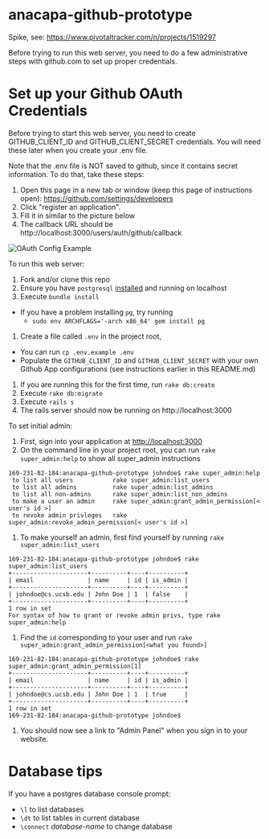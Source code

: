 # anacapa-github-prototype
Spike, see: https://www.pivotaltracker.com/n/projects/1519297

Before trying to run this web server, you need to do a few administrative steps with github.com to set up proper credentials.

# Set up your Github OAuth Credentials

Before trying to start this web server, you need to create GITHUB_CLIENT_ID and GITHUB_CLIENT_SECRET credentials.  You will need these later when you create your .env file.  

Note that the .env file is NOT saved to github, since it contains secret information.  To do that, take these steps:

1. Open this page in a new tab or window (keep this page of instructions open): https://github.com/settings/developers
1. Click "register an application".
1. Fill it in similar to the picture below
1. The callback URL should be http://localhost:3000/users/auth/github/callback

![OAuth Config Example](https://github.com/ncbrown1/anacapa-github-prototype/raw/master/oauth_settings_example.png "Example OAuth Configurations")

To run this web server:

1. Fork and/or clone this repo
1. Ensure you have `postgresql` [installed](https://wiki.postgresql.org/wiki/Detailed_installation_guides) and running on localhost
1. Execute `bundle install`
  * If you have a problem installing `pg`, try running
    * `sudo env ARCHFLAGS='-arch x86_64' gem install pg`
1. Create a file called `.env` in the project root,
  * You can run `cp .env.example .env`
  * Populate the `GITHUB_CLIENT_ID` and `GITHUB_CLIENT_SECRET` with your own Github App configurations (see instructions earlier in this README.md)
1. If you are running this for the first time, run `rake db:create`
1. Execute `rake db:migrate`
1. Execute `rails s`
1. The rails server should now be running on http://localhost:3000

To set initial admin:

1. First, sign into your application at [http://localhost:3000](http://localhost:3000)
1. On the command line in your project root, you can run `rake super_admin:help` to show all super_admin instructions
```
169-231-82-184:anacapa-github-prototype johndoe$ rake super_admin:help
 to list all users           rake super_admin:list_users   
 to list all admins          rake super_admin:list_admins   
 to list all non-admins      rake super_admin:list_non_admins   
 to make a user an admin     rake super_admin:grant_admin_permission[< user's id >]   
 to revoke admin privleges   rake super_admin:revoke_admin_permission[< user's id >] 
```
1. To make yourself an admin, first find yourself by running `rake super_admin:list_users`
```
169-231-82-184:anacapa-github-prototype johndoe$ rake super_admin:list_users
+---------------------+----------+----+----------+
| email               | name     | id | is_admin |
+---------------------+----------+----+----------+
| johndoe@cs.ucsb.edu | John Doe | 1  | false    |
+---------------------+----------+----+----------+
1 row in set
For syntax of how to grant or revoke admin privs, type rake super_admin:help
```
1. Find the `id` corresponding to your user and run `rake super_admin:grant_admin_permission[<what you found>]`
```
169-231-82-184:anacapa-github-prototype johndoe$ rake super_admin:grant_admin_permission[1]
+---------------------+----------+----+----------+
| email               | name     | id | is_admin |
+---------------------+----------+----+----------+
| johndoe@cs.ucsb.edu | John Doe | 1  | true     |
+---------------------+----------+----+----------+
1 row in set
169-231-82-184:anacapa-github-prototype johndoe$
```
1. You should now see a link to "Admin Panel" when you sign in to your website.





# Database tips

If you have a postgres database console prompt:


* `\l` to list databases
* `\dt` to list tables in current database
* `\connect` <em>database-name</em> to change database

